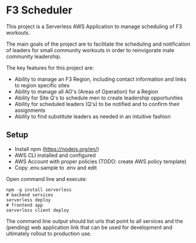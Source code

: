 # F3 Scheduler
This project is a Serverless AWS Application to manage scheduling of F3 workouts.

The main goals of the project are to facilitate the scheduling and notification of leaders for small community workouts in order to reinvigorate male community leadership.

The key features for this project are:
 - Ability to manage an F3 Region, including contact information and links to region specific sites
 - Ability to manage all AO's (Areas of Operation) for a Region
 - Ability for Site Q's to schedule men to create leadership opportunities
 - Ability for scheduled leaders (Q's) to be notified and to confirm their assignments
 - Ability to find substitute leaders as needed in an intuitive fashion

## Setup
 - Install npm (https://nodejs.org/en/)
 - AWS CLI installed and configured
 - AWS Account with proper policies (TODO: create AWS policy template)
 - Copy .env.sample to .env and edit

Open command line and execute:

    npm -g install serverless
    # backend services
    serverless deploy
    # frontend app
    serverless client deploy

The command line output should list urls that point to all services and the (pending) web application link that can be used for development and ultimately rollout to production use.
